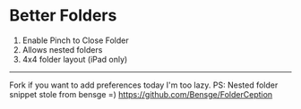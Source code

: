 Better Folders
===============
1. Enable Pinch to Close Folder
2. Allows nested folders
3. 4x4 folder layout (iPad only)

--------------
Fork if you want to add preferences today I'm too lazy.
PS: Nested folder snippet stole from bensge =) https://github.com/Bensge/FolderCeption
